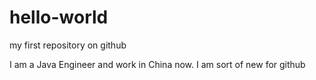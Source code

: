 # hello-world
my first repository on github

I am a Java Engineer and work in China now. I am sort of new for github
